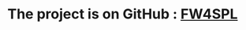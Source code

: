 # The project is on **GitHub** : [FW4SPL](http://fw4spl-doc.readthedocs.org/en/fw4spl_0.10.2/index.html) #